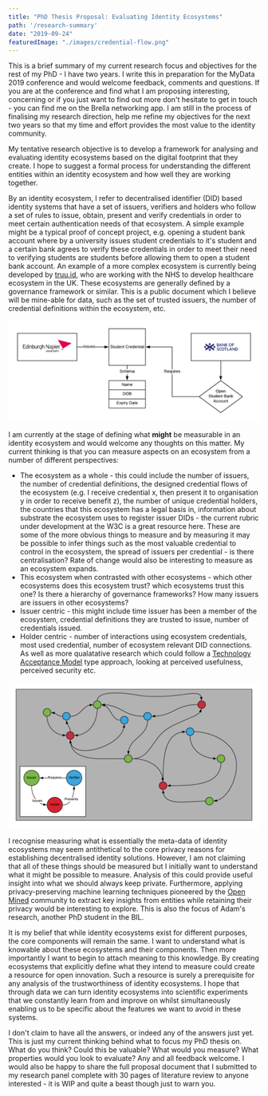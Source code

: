 ```yaml
---
title: "PhD Thesis Proposal: Evaluating Identity Ecosystems"
path: '/research-summary'
date: "2019-09-24"
featuredImage: "./images/credential-flow.png"  
---
```


This is a brief summary of my current research focus and objectives for the rest of my PhD - I have two years. I write this in preparation for the MyData 2019 conference and would welcome feedback, comments and questions. If you are at the conference and find what I am proposing interesting, concerning or if you just want to find out more don't hesitate to get in touch - you can find me on the Brella networking app. I am still in the process of finalising my research direction, help me refine my objectives for the next two years so that my time and effort provides the most value to the identity community.

My tentative research objective is to develop a framework for analysing and evaluating identity ecosystems based on the digital footprint that they create. I hope to suggest a formal process for understanding the different entities within an identity ecosystem and how well they are working together.

By an identity ecosystem, I refer to decentralised identifier (DID) based identity systems that have a set of issuers, verifiers and holders who follow a set of rules to issue, obtain, present and verify credentials in order to meet certain authentication needs of that ecosystem. A simple example might be a typical proof of concept project, e.g. opening a student bank account where by a university issues student credentials to it's student and a certain bank agrees to verify these credentials in order to meet their need to verifying students are students before allowing them to open a student bank account. An example of a more complex ecosystem is currently being developed by [truu.id](https://truu.id), who are working with the NHS to develop healthcare ecosystem in the UK. These ecosystems are generally defined by a governance framework or similar. This is a public document which I believe will be mine-able for data, such as the set of trusted issuers, the number of credential definitions within the ecosystem, etc.

![PoC ecosystem](./images/scottish-ecosystem.png)

I am currently at the stage of defining what **might** be measurable in an identity ecosystem and would welcome any thoughts on this matter. My current thinking is that you can measure aspects on an ecosystem from a number of different perspectives: 

* The ecosystem as a whole - this could include the number of issuers, the number of credential definitions, the designed credential flows of the ecosystem (e.g. I receive credential x, then present it to organisation y in order to receive benefit z), the number of unique credential holders, the countries that this ecosystem has a legal basis in, information about substrate the ecosystem uses to register issuer DIDs - the current rubric under development at the W3C is a great resource here. These are some of the more obvious things to measure and by measuring it may be possible to infer things such as the most valuable credential to control in the ecosystem, the spread of issuers per credential - is there centralisation? Rate of change would also be interesting to measure as an ecosystem expands.
* This ecosystem when contrasted with other ecosystems - which other ecosystems does this ecosystem trust? which ecosystems trust this one? Is there a hierarchy of governance frameworks? How many issuers are issuers in other ecosystems?
* Issuer centric - this might include time issuer has been a member of the ecosystem, credential definitions they are trusted to issue, number of credentials issued. 
* Holder centric - number of interactions using ecosystem credentials, most used credential, number of ecosystem relevant DID connections. As well as more qualatative research which could follow a [Technology Acceptance Model](<https://scholar.google.com/scholar?q=technology+acceptance+model&hl=en&as_sdt=0&as_vis=1&oi=scholart>) type approach, looking at perceived usefulness, perceived security etc.

![Credential Flow](./images/credential-flow.png)

I recognise measuring what is essentially the meta-data of identity ecosystems may seem antithetical to the core privacy reasons for establishing decentralised identity solutions. However, I am not claiming that all of these things should be measured but I initially want to understand what it might be possible to measure. Analysis of this could provide useful insight into what we should always keep private. Furthermore, applying privacy-preserving machine learning techniques pioneered by the [Open Mined](https://openmined.org) community to extract key insights from entities while retaining their privacy would be interesting to explore. This is also the focus of Adam's research, another PhD student in the BIL. 

It is my belief that while identity ecosystems exist for different purposes, the core components will remain the same. I want to understand what is knowable about these ecosystems and their components.  Then more importantly I want to begin to attach meaning to this knowledge. By creating ecosystems that explicitly define what they intend to measure could create a resource for open innovation. Such a resource is surely a prerequisite for any analysis of the trustworthiness of identity ecosystems. I hope that through data we can turn identity ecosystems into scientific experiments that we constantly learn from and improve on whilst simultaneously enabling us to be specific about the features we want to avoid in these systems.

I don't claim to have all the answers, or indeed any of the answers just yet. This is just my current thinking behind what to focus my PhD thesis on. What do you think? Could this be valuable? What would you measure? What properties would you look to evaluate? Any and all feedback welcome. I would also be happy to share the full proposal document that I submitted to my research panel complete with 30 pages of literature review to anyone interested - it is WIP and quite a beast though just to warn you.



